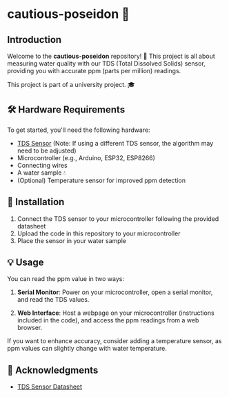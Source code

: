 # cautious-poseidon 🌊

## Introduction
Welcome to the **cautious-poseidon** repository! 🌊 This project is all about measuring water quality with our TDS (Total Dissolved Solids) sensor, providing you with accurate ppm (parts per million) readings.

This project is part of a university project. 🎓

## 🛠️ Hardware Requirements
To get started, you'll need the following hardware:
- [TDS Sensor](https://fs.keyestudio.com/KS0429) (Note: If using a different TDS sensor, the algorithm may need to be adjusted)
- Microcontroller (e.g., Arduino, ESP32, ESP8266)
- Connecting wires
- A water sample 💧
- (Optional) Temperature sensor for improved ppm detection

## 🚀 Installation
1. Connect the TDS sensor to your microcontroller following the provided datasheet
2. Upload the code in this repository to your microcontroller
3. Place the sensor in your water sample

## 💡 Usage
You can read the ppm value in two ways:

1. **Serial Monitor**: Power on your microcontroller, open a serial monitor, and read the TDS values.

2. **Web Interface**: Host a webpage on your microcontroller (instructions included in the code), and access the ppm readings from a web browser.

If you want to enhance accuracy, consider adding a temperature sensor, as ppm values can slightly change with water temperature.

## 🙌 Acknowledgments
- [TDS Sensor Datasheet](https://fs.keyestudio.com/KS0429)
